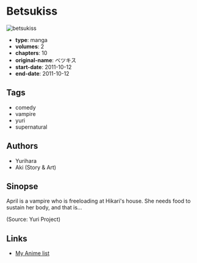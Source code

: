 # Betsukiss

![betsukiss](https://cdn.myanimelist.net/images/manga/2/72131.jpg)

-   **type**: manga
-   **volumes**: 2
-   **chapters**: 10
-   **original-name**: ベツキス
-   **start-date**: 2011-10-12
-   **end-date**: 2011-10-12

## Tags

-   comedy
-   vampire
-   yuri
-   supernatural

## Authors

-   Yurihara
-   Aki (Story & Art)

## Sinopse

April is a vampire who is freeloading at Hikari's house. She needs food to sustain her body, and that is...

(Source: Yuri Project)

## Links

-   [My Anime list](https://myanimelist.net/manga/37247/Betsukiss)

